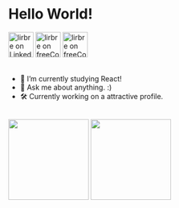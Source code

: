 <h1>Hello World!</h1>

<div align="left">
<a href="https://www.linkedin.com/in/lirbre/" target="_blank">
  <img alt="lirbre on LinkedIn" src="https://user-images.githubusercontent.com/86065449/133801317-9ced53f2-8cd3-45e3-a1aa-3ff5dfe2ba8a.png" style="width:50px"/></a>
<a href="https://www.freecodecamp.org/lirbre" target="_blank">
  <img alt="lirbre on freeCodeCamp" src="https://user-images.githubusercontent.com/86065449/132470389-831800ca-2502-44d6-886c-645ed2d4ec40.png" style="width:50px" /></a>
<a href="https://stackoverflow.com/users/16829903/breno-lira" target="_blank">
  <img alt="lirbre on freeCodeCamp" src="https://user-images.githubusercontent.com/86065449/133801175-5db0ca68-ac85-46b6-ac47-37e4f4c34105.png" style="width:50px" /></a>
</div>
  
<br>

- 🌱 I’m currently studying React!
- 💬 Ask me about anything. :)
- 🛠 Currently working on a attractive profile.

<br>

<div>
  <a href="https://github.com/lirbre">
    <img height="160px" src="https://github-readme-stats.vercel.app/api?username=lirbre&show_icons=true&theme=graywhite&include_all_commits=true&count_private=true"/></a> 
     <a href="https://github.com/lirbre">
    <img height="160px" src="https://github-readme-stats.vercel.app/api/top-langs/?username=lirbre&layout=compact&langs_count=7&theme=graywhite"/></a> 
</div> 
